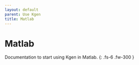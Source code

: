 ```yaml
---
layout: default
parent: Use Kgen
title: Matlab
---
```


# Matlab

Documentation to start using Kgen in Matlab.
{: .fs-6 .fw-300 }
